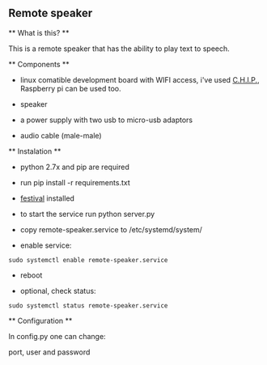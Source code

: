## Remote speaker

** What is this? **

This is a remote speaker that has the ability to play text to speech. 

** Components **

* linux comatible development board with WIFI access, i've used [C.H.I.P.](https://getchip.com/pages/chip), 
Raspberry pi can be used too.

* speaker

* a power supply with two usb to micro-usb adaptors

* audio cable (male-male)

** Instalation **

* python 2.7x and pip are required
* run pip install -r requirements.txt
* [festival](http://festvox.org/festival/) installed
* to start the service run python server.py

* copy remote-speaker.service to /etc/systemd/system/

* enable service:
````
sudo systemctl enable remote-speaker.service
````

* reboot

* optional, check status:
````
sudo systemctl status remote-speaker.service
````


** Configuration **

In config.py one can change:

port, user and password
